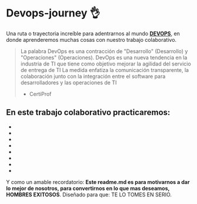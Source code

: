 # Devops-journey 👌
Una ruta o trayectoria increíble para adentrarnos al mundo [**DEVOPS**](https://platzi.com/blog/que-es-devops/ "DEVOPS"), en donde aprenderemos muchas cosas con nuestro trabajo colaborativo.


> La palabra DevOps es una contracción de 
"Desarrollo" (Desarrollo) y "Operaciones" (Operaciones).
DevOps es una nueva tendencia en la industria de TI que tiene como objetivo 
mejorar la agilidad del servicio de entrega de TI 
La medida enfatiza la comunicación transparente, la colaboración junto con 
la integración entre el software para desarrolladores y las
operaciones de TI
> - CertiProf

## En este trabajo colaborativo practicaremos:

* 
* 
* 
* 
* 
* 
* 
* 

Y como un amable recordatorio: **Este readme.md es para motivarnos a dar lo mejor de nosotros, para convertirnos en lo que mas deseamos, HOMBRES EXITOSOS**.  Diseñado para que: TE LO TOMES EN SERIO.
